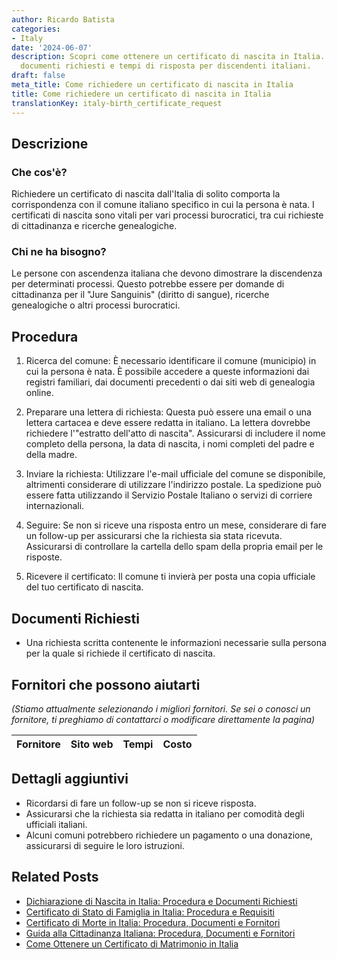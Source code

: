 ```yaml
---
author: Ricardo Batista
categories:
- Italy
date: '2024-06-07'
description: Scopri come ottenere un certificato di nascita in Italia. Procedura dettagliata,
  documenti richiesti e tempi di risposta per discendenti italiani.
draft: false
meta_title: Come richiedere un certificato di nascita in Italia
title: Come richiedere un certificato di nascita in Italia
translationKey: italy-birth_certificate_request
---
```



## Descrizione
### Che cos'è?
Richiedere un certificato di nascita dall'Italia di solito comporta la corrispondenza con il comune italiano specifico in cui la persona è nata. I certificati di nascita sono vitali per vari processi burocratici, tra cui richieste di cittadinanza e ricerche genealogiche.

### Chi ne ha bisogno?
Le persone con ascendenza italiana che devono dimostrare la discendenza per determinati processi. Questo potrebbe essere per domande di cittadinanza per il "Jure Sanguinis" (diritto di sangue), ricerche genealogiche o altri processi burocratici.

## Procedura

1. Ricerca del comune: È necessario identificare il comune (municipio) in cui la persona è nata. È possibile accedere a queste informazioni dai registri familiari, dai documenti precedenti o dai siti web di genealogia online.

2. Preparare una lettera di richiesta: Questa può essere una email o una lettera cartacea e deve essere redatta in italiano. La lettera dovrebbe richiedere l'"estratto dell'atto di nascita". Assicurarsi di includere il nome completo della persona, la data di nascita, i nomi completi del padre e della madre.

3. Inviare la richiesta: Utilizzare l'e-mail ufficiale del comune se disponibile, altrimenti considerare di utilizzare l'indirizzo postale. La spedizione può essere fatta utilizzando il Servizio Postale Italiano o servizi di corriere internazionali.

4. Seguire: Se non si riceve una risposta entro un mese, considerare di fare un follow-up per assicurarsi che la richiesta sia stata ricevuta. Assicurarsi di controllare la cartella dello spam della propria email per le risposte.

5. Ricevere il certificato: Il comune ti invierà per posta una copia ufficiale del tuo certificato di nascita.

## Documenti Richiesti

- Una richiesta scritta contenente le informazioni necessarie sulla persona per la quale si richiede il certificato di nascita.

## Fornitori che possono aiutarti

_(Stiamo attualmente selezionando i migliori fornitori. Se sei o conosci un fornitore, ti preghiamo di contattarci o modificare direttamente la pagina)_

| Fornitore       |     Sito web    |     Tempi        |       Costo      |
| --------------- | --------------- |  :-------------: | :-------------: |

## Dettagli aggiuntivi

- Ricordarsi di fare un follow-up se non si riceve risposta.
- Assicurarsi che la richiesta sia redatta in italiano per comodità degli ufficiali italiani.
- Alcuni comuni potrebbero richiedere un pagamento o una donazione, assicurarsi di seguire le loro istruzioni.


## Related Posts

- [Dichiarazione di Nascita in Italia: Procedura e Documenti Richiesti](https://tramitit.com/it/guides/italy/denuncia_di_nascita/)
- [Certificato di Stato di Famiglia in Italia: Procedura e Requisiti](https://tramitit.com/it/guides/italy/richiesta_certificato_di_stato_di_famiglia/)
- [Certificato di Morte in Italia: Procedura, Documenti e Fornitori](https://tramitit.com/it/guides/italy/richiesta_certificato_di_morte/)
- [Guida alla Cittadinanza Italiana: Procedura, Documenti e Fornitori](https://tramitit.com/it/guides/italy/richiesta_di_cittadinanza_italiana/)
- [Come Ottenere un Certificato di Matrimonio in Italia](https://tramitit.com/it/guides/italy/richiesta_certificato_di_matrimonio/)